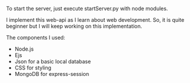 To start the server, just execute startServer.py with node modules.

I implement this web-api as I learn about web development. So, it is quite beginner but I will keep working on this implementation. 

The components I used: 
- Node.js
- Ejs
- Json for a basic local database
- CSS for styling
- MongoDB for express-session
